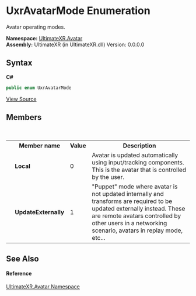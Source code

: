 # UxrAvatarMode Enumeration
 

Avatar operating modes.

**Namespace:**&nbsp;<a href="N_UltimateXR_Avatar">UltimateXR.Avatar</a><br />**Assembly:**&nbsp;UltimateXR (in UltimateXR.dll) Version: 0.0.0.0

## Syntax

**C#**<br />
``` C#
public enum UxrAvatarMode
```

<a href="UltimateXR/Scripts/Avatar/UxrAvatarMode.cs" rel="noopener noreferrer" title="View the source code">View Source</a><br />

## Members
&nbsp;<table><tr><th></th><th>Member name</th><th>Value</th><th>Description</th></tr><tr><td /><td target="F:UltimateXR.Avatar.UxrAvatarMode.Local">**Local**</td><td>0</td><td>Avatar is updated automatically using input/tracking components. This is the avatar that is controlled by the user.</td></tr><tr><td /><td target="F:UltimateXR.Avatar.UxrAvatarMode.UpdateExternally">**UpdateExternally**</td><td>1</td><td>"Puppet" mode where avatar is not updated internally and transforms are required to be updated externally instead. These are remote avatars controlled by other users in a networking scenario, avatars in replay mode, etc...</td></tr></table>

## See Also


#### Reference
<a href="N_UltimateXR_Avatar">UltimateXR.Avatar Namespace</a><br />
